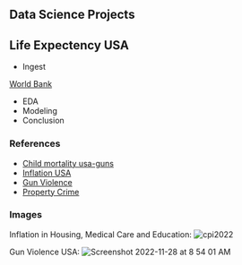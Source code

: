 ## Data Science Projects

## Life Expectency USA

* Ingest

[World Bank](https://data.worldbank.org/indicator/SP.DYN.LE00.IN)

* EDA
* Modeling
* Conclusion


### References

* [Child mortality usa-guns](https://www.kff.org/global-health-policy/issue-brief/child-and-teen-firearm-mortality-in-the-u-s-and-peer-countries/)
* [Inflation USA](https://www.aei.org/carpe-diem/chart-of-the-day-or-century-7/)
* [Gun Violence](https://www.gunviolencearchive.org/)
* [Property Crime](https://usafacts.org/articles/how-does-crime-compare-by-city-in-2021/?utm_source=Mailchimp&utm_medium=Email&utm_campaign=Dec-5-state-education-city-crime&utm_content=crime-city-image#carlsbad-california-had-the-highest-property-crime-rate-of-any-city-that-reported-to-the-fbi)

### Images

Inflation in Housing, Medical Care and Education:
![cpi2022](https://user-images.githubusercontent.com/58792/204293813-97122492-fc96-4d6a-ad76-3634a1711c2f.png)

Gun Violence USA:
![Screenshot 2022-11-28 at 8 54 01 AM](https://user-images.githubusercontent.com/58792/204294804-cc94e0fc-bcf1-4a84-b200-df9f4a0b4bcd.png)
